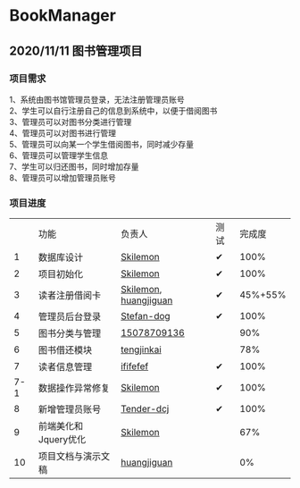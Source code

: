 # BookManager
## 2020/11/11 图书管理项目
### 项目需求
1、系统由图书馆管理员登录，无法注册管理员账号<br />
2、学生可以自行注册自己的信息到系统中，以便于借阅图书<br />
3、管理员可以对图书分类进行管理<br />
4、管理员可以对图书进行管理<br />
5、管理员可以向某一个学生借阅图书，同时减少存量<br />
6、管理员可以管理学生信息<br />
7、学生可以归还图书，同时增加存量<br />
8、管理员可以增加管理员账号<br />
### 项目进度
<table>
    <th>
        <td>功能</td>
        <td>负责人</td>
        <td>测试</td>
        <td>完成度</td>
    </th>
    <tr>
        <td>1</td>
        <td>数据库设计</td>
        <td><a href="https://github.com/Skilemon">Skilemon</a></td>
        <td>✔</td>
        <td>100%</td>
    </tr>
    <tr>
        <td>2</td>
        <td>项目初始化</td>
        <td><a href="https://github.com/Skilemon">Skilemon</a></td>
        <td>✔</td>
        <td>100%</td>
    </tr>
    <tr>
        <td>3</td>
        <td>读者注册借阅卡</td>
        <td><a href="https://github.com/Skilemon">Skilemon</a>, <a href="https://github.com/huangjiguan">huangjiguan</a></td>
        <td>✔</td>
        <td>45%+55%</td>
    </tr>
    <tr>
        <td>4</td>
        <td>管理员后台登录</td>
        <td><a href="https://github.com/Stefan-dog">Stefan-dog</a></td>
        <td>✔</td>
        <td>100%</td>
    </tr>
    <tr>
        <td>5</td>
        <td>图书分类与管理</td>
        <td><a href="https://github.com/15078709136">15078709136</a></td>
        <td></td>
        <td>90%</td>
    </tr>
    <tr>
        <td>6</td>
        <td>图书借还模块</td>
        <td><a href="https://github.com/tengjinkai">tengjinkai</a></td>
        <td></td>
        <td>78%</td>
    </tr>
    <tr>
        <td>7</td>
        <td>读者信息管理</td>
        <td><a href="https://github.com/ififefef">ififefef</a></td>
        <td>✔</td>
        <td>100%</td>
    </tr>
    <tr>
        <td>7-1</td>
        <td>数据操作异常修复</td>
        <td><a href="https://github.com/Skilemon">Skilemon</a></td>
        <td>✔</td>
        <td>100%</td>
    </tr>
    <tr>
        <td>8</td>
        <td>新增管理员账号</td>
        <td><a href="https://github.com/Tender-dcj">Tender-dcj</a></td>
        <td>✔</td>
        <td>100%</td>
    </tr>
    <tr>
        <td>9</td>
        <td>前端美化和Jquery优化</td>
        <td><a href="https://github.com/Skilemon">Skilemon</a></td>
        <td></td>
        <td>67%</td>
    </tr>
    <tr>
        <td>10</td>
        <td>项目文档与演示文稿</td>
        <td><a href="https://github.com/huangjiguan">huangjiguan</a></td>
        <td></td>
        <td>0%</td>
    </tr>
</table>
